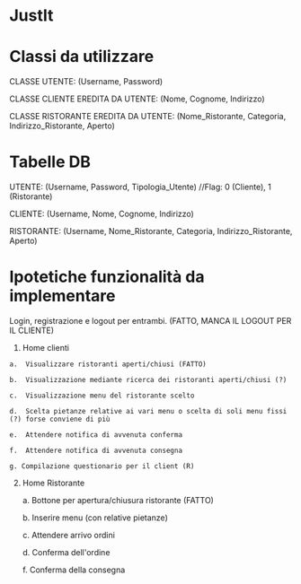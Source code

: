 # JustIt

# Classi da utilizzare

CLASSE UTENTE: (Username, Password)

CLASSE CLIENTE EREDITA DA UTENTE: (Nome, Cognome, Indirizzo)

CLASSE RISTORANTE EREDITA DA UTENTE: (Nome_Ristorante, Categoria, Indirizzo_Ristorante, Aperto)

# Tabelle DB

UTENTE: (Username, Password, Tipologia_Utente) //Flag: 0 (Cliente), 1 (Ristorante)

CLIENTE: (Username, Nome, Cognome, Indirizzo)

RISTORANTE: (Username, Nome_Ristorante, Categoria, Indirizzo_Ristorante, Aperto)

# Ipotetiche funzionalità da implementare

  Login, registrazione e logout per entrambi. (FATTO, MANCA IL LOGOUT PER IL CLIENTE)
  
  1. Home clienti
  
    a.  Visualizzare ristoranti aperti/chiusi (FATTO)
    
    b.  Visualizzazione mediante ricerca dei ristoranti aperti/chiusi (?)
    
    c.  Visualizzazione menu del ristorante scelto
    
    d.  Scelta pietanze relative ai vari menu o scelta di soli menu fissi (?) forse conviene di più
    
    e.  Attendere notifica di avvenuta conferma
   
    f.  Attendere notifica di avvenuta consegna
    
    g. Compilazione questionario per il client (R)
    
 
 2. Home Ristorante
 
    a. Bottone per apertura/chiusura ristorante (FATTO)
    
    b. Inserire menu (con relative pietanze)
    
    c. Attendere arrivo ordini
    
    d. Conferma dell'ordine
    
    f. Conferma della consegna
    
    

    

